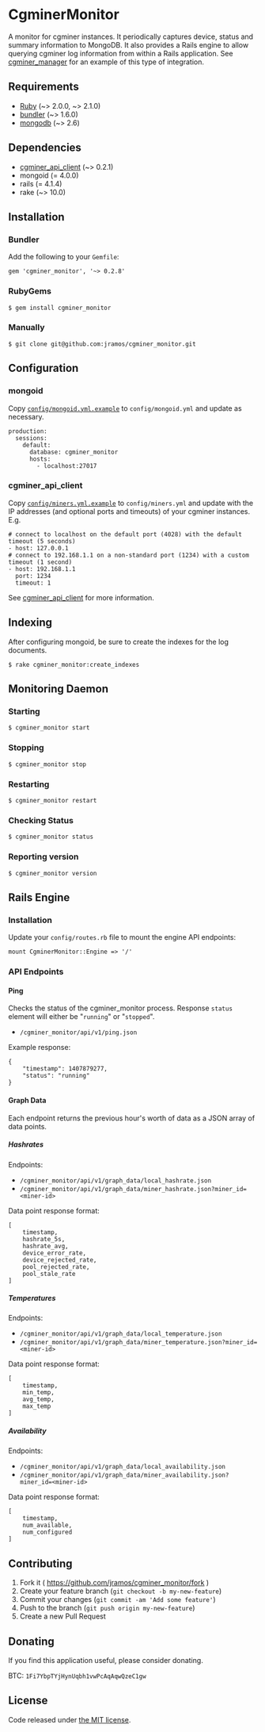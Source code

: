 # CgminerMonitor

A monitor for cgminer instances. It periodically captures device, status and summary information to MongoDB. It also provides a Rails engine to allow querying cgminer log information from within a Rails application. See [cgminer_manager](https://github.com/jramos/cgminer_manager) for an example of this type of integration.

## Requirements

* [Ruby](https://www.ruby-lang.org) (~> 2.0.0, ~> 2.1.0)
* [bundler](http://bundler.io/) (~> 1.6.0)
* [mongodb](http://www.mongodb.org/) (~> 2.6)

## Dependencies

* [cgminer\_api\_client](https://github.com/jramos/cgminer_api_client) (~> 0.2.1)
* mongoid (= 4.0.0)
* rails (= 4.1.4)
* rake (~> 10.0)

## Installation

### Bundler

Add the following to your ``Gemfile``:

    gem 'cgminer_monitor', '~> 0.2.8'

### RubyGems

    $ gem install cgminer_monitor

### Manually

    $ git clone git@github.com:jramos/cgminer_monitor.git

## Configuration

### mongoid

Copy [``config/mongoid.yml.example``](https://github.com/jramos/cgminer_monitor/blob/master/config/mongoid.yml.example) to ``config/mongoid.yml`` and update as necessary.

    production:
      sessions:
        default:
          database: cgminer_monitor
          hosts:
            - localhost:27017

### cgminer\_api\_client

Copy [``config/miners.yml.example``](https://github.com/jramos/cgminer_monitor/blob/master/config/miners.yml.example) to ``config/miners.yml`` and update with the IP addresses (and optional ports and timeouts) of your cgminer instances. E.g.

    # connect to localhost on the default port (4028) with the default timeout (5 seconds)
    - host: 127.0.0.1
    # connect to 192.168.1.1 on a non-standard port (1234) with a custom timeout (1 second)
    - host: 192.168.1.1
      port: 1234
      timeout: 1

See [cgminer\_api\_client](https://github.com/jramos/cgminer_api_client#configuration) for more information.

## Indexing

After configuring mongoid, be sure to create the indexes for the log documents.

    $ rake cgminer_monitor:create_indexes

## Monitoring Daemon

### Starting

    $ cgminer_monitor start

### Stopping

    $ cgminer_monitor stop

### Restarting

    $ cgminer_monitor restart

### Checking Status

    $ cgminer_monitor status

### Reporting version

    $ cgminer_monitor version

## Rails Engine

### Installation

Update your ``config/routes.rb`` file to mount the engine API endpoints:

    mount CgminerMonitor::Engine => '/'

### API Endpoints

#### Ping

Checks the status of the cgminer_monitor process. Response ``status`` element will either be "``running``" or "``stopped``".

* ``/cgminer_monitor/api/v1/ping.json``

Example response:

    {
        "timestamp": 1407879277,
        "status": "running"
    }

#### Graph Data

Each endpoint returns the previous hour's worth of data as a JSON array of data points.

##### Hashrates

Endpoints:

* ``/cgminer_monitor/api/v1/graph_data/local_hashrate.json``
* ``/cgminer_monitor/api/v1/graph_data/miner_hashrate.json?miner_id=<miner-id>``

Data point response format:

    [
        timestamp,
        hashrate_5s,
        hashrate_avg,
        device_error_rate,
        device_rejected_rate,
        pool_rejected_rate,
        pool_stale_rate
    ]

##### Temperatures

Endpoints:

* ``/cgminer_monitor/api/v1/graph_data/local_temperature.json``
* ``/cgminer_monitor/api/v1/graph_data/miner_temperature.json?miner_id=<miner-id>``

Data point response format:

    [
        timestamp,
        min_temp,
        avg_temp,
        max_temp
    ]

##### Availability

Endpoints:

* ``/cgminer_monitor/api/v1/graph_data/local_availability.json``
* ``/cgminer_monitor/api/v1/graph_data/miner_availability.json?miner_id=<miner-id>``

Data point response format:

    [
        timestamp,
        num_available,
        num_configured
    ]

## Contributing

1. Fork it ( https://github.com/jramos/cgminer_monitor/fork )
2. Create your feature branch (`git checkout -b my-new-feature`)
3. Commit your changes (`git commit -am 'Add some feature'`)
4. Push to the branch (`git push origin my-new-feature`)
5. Create a new Pull Request

## Donating

If you find this application useful, please consider donating.

BTC: ``1Fi7YbpTYjHynUqbh1vwPcAqAqwQzeC1gw``

## License

Code released under [the MIT license](LICENSE.txt).